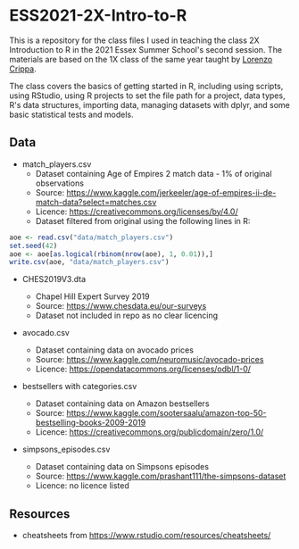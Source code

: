 # ESS2021-2X-Intro-to-R

This is a repository for the class files I used in teaching the class 2X Introduction to R in the 2021 Essex Summer School's second session. The materials are based on the 1X class of the same year taught by [Lorenzo Crippa](https://lorenzo-crippa.github.io/).

The class covers the basics of getting started in R, including using scripts, using RStudio, using R projects to set the file path for a project, data types, R's data structures, importing data, managing datasets with dplyr, and some basic statistical tests and models.


## Data

- match_players.csv
  - Dataset containing Age of Empires 2 match data - 1% of original observations
  - Source: https://www.kaggle.com/jerkeeler/age-of-empires-ii-de-match-data?select=matches.csv
  - Licence: https://creativecommons.org/licenses/by/4.0/
  - Dataset filtered from original using the following lines in R:

```r
aoe <- read.csv("data/match_players.csv")
set.seed(42)
aoe <- aoe[as.logical(rbinom(nrow(aoe), 1, 0.01)),]
write.csv(aoe, "data/match_players.csv")
```

- CHES2019V3.dta
  - Chapel Hill Expert Survey 2019
  - Source: https://www.chesdata.eu/our-surveys
  - Dataset not included in repo as no clear licencing

- avocado.csv
  - Dataset containing data on avocado prices
  - Source: https://www.kaggle.com/neuromusic/avocado-prices
  - Licence: https://opendatacommons.org/licenses/odbl/1-0/

- bestsellers with categories.csv
  - Dataset containing data on Amazon bestsellers
  - Source: https://www.kaggle.com/sootersaalu/amazon-top-50-bestselling-books-2009-2019
  - Licence: https://creativecommons.org/publicdomain/zero/1.0/

- simpsons_episodes.csv
  - Dataset containing data on Simpsons episodes
  - Source: https://www.kaggle.com/prashant111/the-simpsons-dataset
  - Licence: no licence listed


## Resources

- cheatsheets from https://www.rstudio.com/resources/cheatsheets/